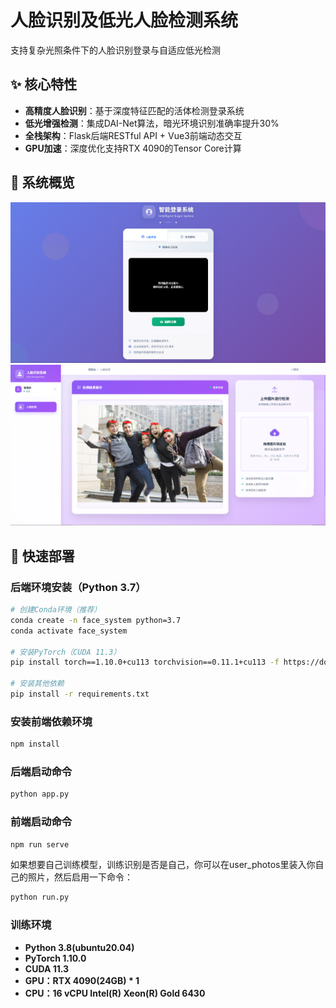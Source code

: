# 人脸识别及低光人脸检测系统  
<p align="left">支持复杂光照条件下的人脸识别登录与自适应低光检测</p>  

## ✨ 核心特性  
- **高精度人脸识别**：基于深度特征匹配的活体检测登录系统  
- **低光增强检测**：集成DAI-Net算法，暗光环境识别准确率提升30%  
- **全栈架构**：Flask后端RESTful API + Vue3前端动态交互  
- **GPU加速**：深度优化支持RTX 4090的Tensor Core计算  
## 🎯 系统概览
![登录](demo.png)
![人脸检测](demo2.png)
## 🚀 快速部署  
### 后端环境安装（Python 3.7）  
```bash
# 创建Conda环境（推荐）  
conda create -n face_system python=3.7  
conda activate face_system  

# 安装PyTorch（CUDA 11.3）  
pip install torch==1.10.0+cu113 torchvision==0.11.1+cu113 -f https://download.pytorch.org/whl/cu113/torch_stable.html  

# 安装其他依赖  
pip install -r requirements.txt  
```

### 安装前端依赖环境
```bash
npm install
```

### 后端启动命令
```bash
python app.py
```

### 前端启动命令
```bash
npm run serve
```

如果想要自己训练模型，训练识别是否是自己，你可以在user_photos里装入你自己的照片，然后启用一下命令：
```bash
python run.py
```

### 训练环境
- **Python  3.8(ubuntu20.04)**
- **PyTorch  1.10.0**
- **CUDA  11.3**
- **GPU：RTX 4090(24GB) * 1**
- **CPU：16 vCPU Intel(R) Xeon(R) Gold 6430**

